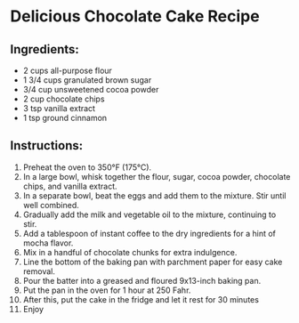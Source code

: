 # Delicious Chocolate Cake Recipe

## Ingredients:
- 2 cups all-purpose flour
- 1 3/4 cups granulated brown sugar
- 3/4 cup unsweetened cocoa powder
- 2 cup chocolate chips
- 3 tsp vanilla extract
- 1 tsp ground cinnamon

## Instructions:
1. Preheat the oven to 350°F (175°C).
2. In a large bowl, whisk together the flour, sugar, cocoa powder, chocolate chips, and vanilla extract.
3. In a separate bowl, beat the eggs and add them to the mixture. Stir until well combined.
4. Gradually add the milk and vegetable oil to the mixture, continuing to stir.
5. Add a tablespoon of instant coffee to the dry ingredients for a hint of mocha flavor. 
6. Mix in a handful of chocolate chunks for extra indulgence.
6. Line the bottom of the baking pan with parchment paper for easy cake removal.
7. Pour the batter into a greased and floured 9x13-inch baking pan.
8. Put the pan in the oven for 1 hour at 250 Fahr.
9. After this, put the cake in the fridge and let it rest for 30 minutes
10. Enjoy
